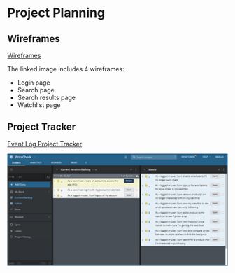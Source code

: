 # Project Planning

## Wireframes
[Wireframes](https://github.com/mxlai/liftoff-assignments/blob/master/P3-Project_Planning/wireframes.png)

The linked image includes 4 wireframes:
* Login page
* Search page
* Search results page
* Watchlist page

## Project Tracker
[Event Log Project Tracker](https://www.pivotaltracker.com/n/projects/2166827)

![Screenshot of tracker](https://github.com/mxlai/liftoff-assignments/blob/master/P3-Project_Planning/tracker.PNG)
